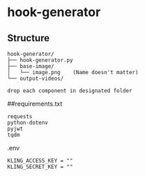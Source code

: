 # hook-generator

## Structure
```
hook-generator/
├── hook-generator.py
├── base-image/
│   └── image.png    (Name doesn't matter)
└── output-videos/

drop each component in designated folder
```
##requirements.txt
```
requests
python-dotenv
pyjwt
tqdm
```

.env
```
KLING_ACCESS_KEY = ""
KLING_SECRET_KEY = ""
```
